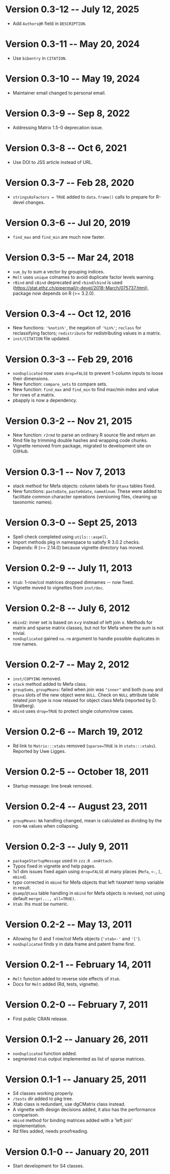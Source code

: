 # Version 0.3-12 -- July 12, 2025

* Add `Authors@R` field in `DESCRIPTION`.

# Version 0.3-11 -- May 20, 2024

* Use `bibentry` in `CITATION`.

# Version 0.3-10 -- May 19, 2024

* Maintainer email changed to personal email.

# Version 0.3-9 -- Sep 8, 2022

* Addressing Matrix 1.5-0 deprecation issue.

# Version 0.3-8 -- Oct 6, 2021

* Use DOI to JSS article instead of URL.
# Version 0.3-7 -- Feb 28, 2020

* `stringsAsFactors = TRUE` added to `data.frame()` calls
  to prepare for R-devel changes.

# Version 0.3-6 -- Jul 20, 2019

* `find_max` and `find_min` are much now faster.

# Version 0.3-5 -- Mar 24, 2018

* `sum_by` to sum a vector by grouping indices.
* `Melt` uses `unique` colnames to avoid duplicate factor levels warning.
* `rBind` and `cBind` deprecated and `rbind`/`cbind` is used
  (https://stat.ethz.ch/pipermail/r-devel/2018-March/075737.html),
  package now depends on R (>= 3.2.0).

# Version 0.3-4 -- Oct 12, 2016

* New functions: `'%notin%'`, the negation of `'%in%'`;
  `reclass` for reclassifying factors;
  `redistribute` for redistributing values in a matrix.
* `inst/CITATION` file updated.

# Version 0.3-3 -- Feb 29, 2016

* `nonDuplicated` now uses `drop=FALSE` to prevent 1-column
  inputs to loose their dimensions.
* New function: `compare_sets` to compare sets.
* New function: `find_max` and `find_min` to find max/min index and
  value for rows of a matrix.
* pbapply is now a dependency.

# Version 0.3-2 -- Nov 21, 2015

* New function: `r2rmd` to parse an ordinary R source file
  and return an Rmd file by trimming double hashes and wrapping
  code chunks.
* Vignette removed from package, migrated to development
  site on GitHub.

# Version 0.3-1 -- Nov 7, 2013

* stack method for Mefa objects:
  column labels for `@taxa` tables fixed.
* New functions: `pasteDate`, `paste0date`, `nameAlnum`.
  These were added to facilitate common character operations
  (versioning files, cleaning up taxonomic names).

# Version 0.3-0 -- Sept 25, 2013

* Spell check completed using `utils:::aspell`.
* Import methods pkg in namespace to satisfy R 3.0.2 checks.
* Depends: R (>= 2.14.0) because vignette directory has moved.

# Version 0.2-9 -- July 11, 2013

* `Xtab`: 1-row/col matrices dropped dimnames -- now fixed.
* Vignette moved to vignettes from `inst/doc`.

# Version 0.2-8 -- July 6, 2012

* `mbind2`: inner set is based on x+y instead of left join x.
  Methods for matrix and sparse matrix classes, but not for
  Mefa where the sum is not trivial.
* `nonDuplicated` gained `na.rm` argument to handle
  possible duplicates in row names.

# Version 0.2-7 -- May 2, 2012

* `inst/COPYING` removed.
* `stack` method added to Mefa class.
* `groupSums`, `groupMeans`: failed when join was `"inner"` and both
  `@samp` and `@taxa` slots of the new object were `NULL`. Check
  on `NULL` attribute table related join type is now relaxed
  for object class Mefa (reported by D. Stralberg).
* `mbind` uses `drop=TRUE` to protect single column/row cases.

# Version 0.2-6 -- March 19, 2012

* Rd link to `Matrix:::xtabs` removed (`sparse=TRUE` is in
  `stats:::xtabs`). Reported by Uwe Ligges.

# Version 0.2-5 -- October 18, 2011

* Startup message: line break removed.

# Version 0.2-4 -- August 23, 2011

* `groupMeans`: `NA` handling changed, mean is calculated
  as dividing by the non-`NA` values when collapsing.

# Version 0.2-3 -- July 9, 2011

* `packageStartupMessage` used in `zzz.R` `.onAttach`.
* Typos fixed in vignette and help pages.
* 1x1 dim issues fixed again using `drop=FALSE`
  at many places (`Mefa`, `<-`, `[`, `mbind`).
* typo corrected in `mbind` for Mefa objects that
  left `TAXAPART` temp variable in result.
* `@samp`/`@taxa` table handling in `mbind` for Mefa objects
  is revised, not using default `merge(..., all=TRUE)`.
* `Xtab`: lhs must be numeric.

# Version 0.2-2 -- May 13, 2011

* Allowing for 0 and 1 row/col Mefa objects (`'xtab<-'` and `'['`).
* `nonDuplicated` finds y in data frame and patent frame first.

# Version 0.2-1 -- February 14, 2011

* `Melt` function added to reverse side effects of `Xtab`.
* Docs for `Melt` added (Rd, tests, vignette).

# Version 0.2-0 -- February 7, 2011

* First public CRAN release.

# Version 0.1-2 -- January 26, 2011

* `nonDuplicated` function added.
* segmented `Xtab` output implemented
  as list of sparse matrices.

# Version 0.1-1 -- January 25, 2011

* S4 classes working properly.
* `/tests` dir added to pkg tree.
* Xtab class is redundant,
  use dgCMatrix class instead.
* A vignette with design decisions
  added, it also has the performance
  comparison.
* `mbind` method for binding matrices
  added with a 'left join' implementation.
* Rd files added, needs proofreading.

# Version 0.1-0 -- January 20, 2011

* Start development for S4 classes.
